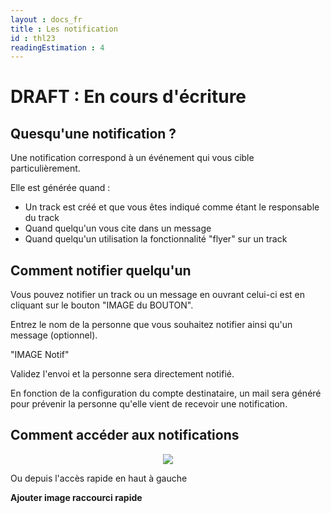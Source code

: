 ```yaml
---
layout : docs_fr
title : Les notification
id : thl23
readingEstimation : 4
---
```



# DRAFT : En cours d'écriture

## Quesqu'une notification ? 

Une notification correspond à un événement qui vous cible particulièrement.  

Elle est générée quand : 
* Un track est créé et que vous êtes indiqué comme étant le responsable du track
* Quand quelqu'un vous cite dans un message 
* Quand quelqu'un utilisation la fonctionnalité "flyer" sur un track

## Comment notifier quelqu'un

Vous pouvez notifier un track ou un message en ouvrant celui-ci est en cliquant sur le bouton "IMAGE du BOUTON". 

Entrez le nom de la personne que vous souhaitez notifier ainsi qu'un message (optionnel). 

"IMAGE Notif"

Validez l'envoi et la personne sera directement notifié. 

En fonction de la configuration du compte destinataire, un mail sera généré pour prévenir la personne qu'elle vient de recevoir une notification. 

## Comment accéder aux notifications


<p align="center">
<img src="typeLivrable.png">
</p>

Ou depuis l'accès rapide en haut à gauche 

**Ajouter image raccourci rapide**

